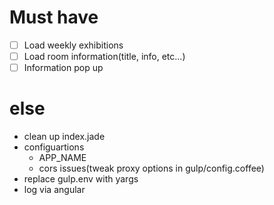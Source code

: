 # Must have

- [ ] Load weekly exhibitions
- [ ] Load room information(title, info, etc...)
- [ ] Information pop up

# else

- clean up index.jade
- configuartions
  - APP_NAME
  - cors issues(tweak proxy options in gulp/config.coffee)
- replace gulp.env with yargs
- log via angular
